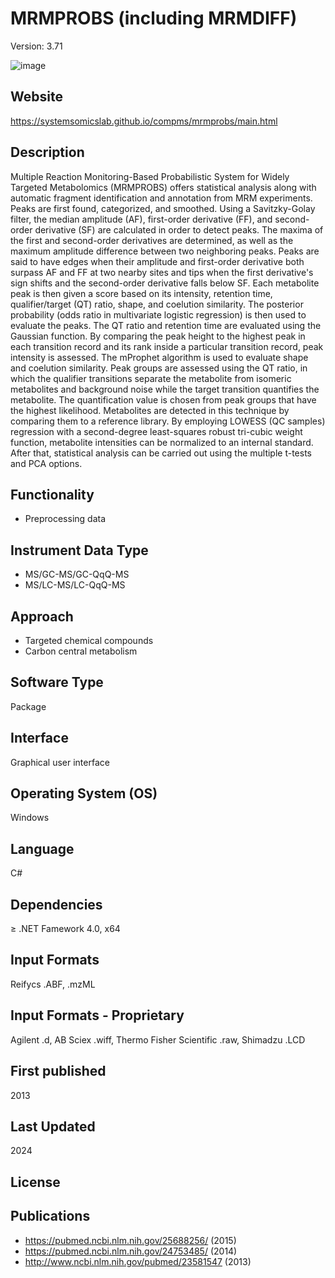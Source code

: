 # MRMPROBS (including MRMDIFF) 
Version: 3.71

![image](https://github.com/user-attachments/assets/135446b2-2cc2-4241-ab58-4ea98799c074)

## Website
https://systemsomicslab.github.io/compms/mrmprobs/main.html

## Description
Multiple Reaction Monitoring-Based Probabilistic System for Widely Targeted Metabolomics (MRMPROBS) offers statistical analysis along with automatic fragment identification and annotation from MRM experiments. Peaks are first found, categorized, and smoothed. Using a Savitzky-Golay filter, the median amplitude (AF), first-order derivative (FF), and second-order derivative (SF) are calculated in order to detect peaks. The maxima of the first and second-order derivatives are determined, as well as the maximum amplitude difference between two neighboring peaks. Peaks are said to have edges when their amplitude and first-order derivative both surpass AF and FF at two nearby sites and tips when the first derivative's sign shifts and the second-order derivative falls below SF. Each metabolite peak is then given a score based on its intensity, retention time, qualifier/target (QT) ratio, shape, and coelution similarity. The posterior probability (odds ratio in multivariate logistic regression) is then used to evaluate the peaks. The QT ratio and retention time are evaluated using the Gaussian function. By comparing the peak height to the highest peak in each transition record and its rank inside a particular transition record, peak intensity is assessed. The mProphet algorithm is used to evaluate shape and coelution similarity. Peak groups are assessed using the QT ratio, in which the qualifier transitions separate the metabolite from isomeric metabolites and background noise while the target transition quantifies the metabolite. The quantification value is chosen from peak groups that have the highest likelihood. Metabolites are detected in this technique by comparing them to a reference library. By employing LOWESS (QC samples) regression with a second-degree least-squares robust tri-cubic weight function, metabolite intensities can be normalized to an internal standard. After that, statistical analysis can be carried out using the multiple t-tests and PCA options.

## Functionality
- Preprocessing data

## Instrument Data Type
- MS/GC-MS/GC-QqQ-MS
- MS/LC-MS/LC-QqQ-MS

## Approach
- Targeted chemical compounds
- Carbon central metabolism

## Software Type
Package

## Interface
Graphical user interface

## Operating System (OS)
Windows

## Language
C#

## Dependencies
≥ .NET Famework 4.0, x64

## Input Formats
Reifycs .ABF, .mzML

## Input Formats - Proprietary
Agilent .d, AB Sciex .wiff, Thermo Fisher Scientific .raw, Shimadzu .LCD

## First published
2013

## Last Updated
2024

## License

## Publications
- https://pubmed.ncbi.nlm.nih.gov/25688256/ (2015)
- https://pubmed.ncbi.nlm.nih.gov/24753485/ (2014)
- http://www.ncbi.nlm.nih.gov/pubmed/23581547 (2013)

